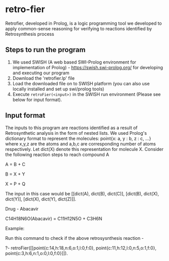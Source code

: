 # retro-fier

Retrofier, developed in Prolog, is a logic programming tool we developed to apply common-sense reasoning for verifying to reactions identified by Retrosynthesis process


## Steps to run the program
1. We used SWISH (A web based SWI-Prolog environment for implementation of Prolog) - https://swish.swi-prolog.org/ for developing and executing our program
2. Download the 'retrofier.lp' file
3. Load the downloaded file on to SWISH platform (you can also use locally installed and set up swi/prolog tools)
4. Execute `retroFier(<input>)` in the SWISH run environment (Please see below for input format).

## Input format

The inputs to this program are reactions identified as a result of Retrosynthetic analysis in the form of nested lists.
We used Prolog's dictionary format to represent the molecules: point{x: a, y : b, z : c, ...} where x,y,z are the atoms and a,b,c are corresponding number of atoms respectively.
Let dict(X) denote this representation for molecule X.
Consider the following reaction steps to reach compound A

A = B + C 

B = X + Y

X = P + Q

The input in this case would be [[dict(A), dict(B), dict(C)], [dict(B), dict(X), dict(Y)], [dict(X), dict(Y), dict(Z)]].

Drug - Abacavir

C14H18N6O(Abacavir) = C11H12N5O + C3H6N
  

Example:

Run this command to check if the above retrosysnthesis reaction -

?- retroFier([[point{c:14,h:18,n:6,o:1,l:0,f:0}, point{c:11,h:12,l:0,n:5,o:1,f:0}, point{c:3,h:6,n:1,o:0,l:0,f:0}]]).
